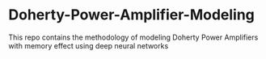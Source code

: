# Doherty-Power-Amplifier-Modeling
This repo contains the methodology of modeling Doherty Power Amplifiers with memory effect using deep neural networks
